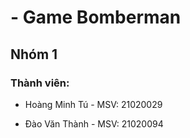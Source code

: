 # - Game Bomberman

## Nhóm 1

### Thành viên: 

- Hoàng Minh Tú - MSV: 21020029

- Đào Văn Thành - MSV: 21020094
